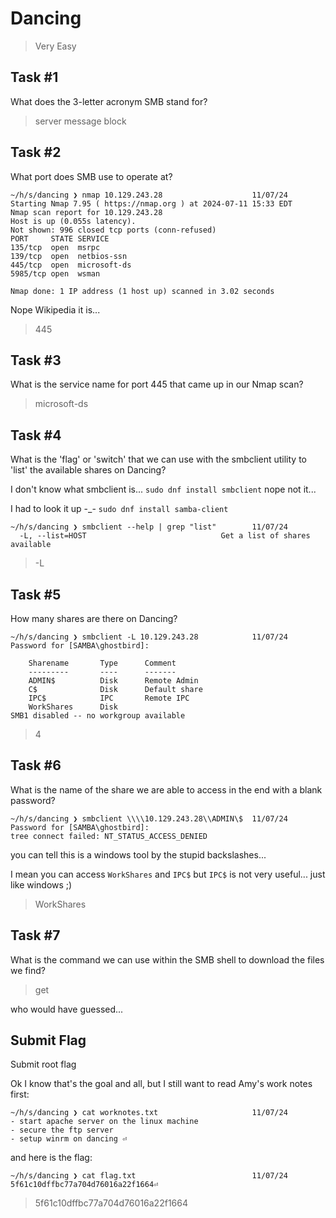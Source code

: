 # Dancing

> Very Easy


## Task #1

What does the 3-letter acronym SMB stand for?

> server message block


## Task #2

What port does SMB use to operate at?

```fish
~/h/s/dancing ❯ nmap 10.129.243.28                    11/07/24
Starting Nmap 7.95 ( https://nmap.org ) at 2024-07-11 15:33 EDT
Nmap scan report for 10.129.243.28
Host is up (0.055s latency).
Not shown: 996 closed tcp ports (conn-refused)
PORT     STATE SERVICE
135/tcp  open  msrpc
139/tcp  open  netbios-ssn
445/tcp  open  microsoft-ds
5985/tcp open  wsman

Nmap done: 1 IP address (1 host up) scanned in 3.02 seconds
```

Nope Wikipedia it is...

> 445


## Task #3

What is the service name for port 445 that came up in our Nmap scan?

> microsoft-ds


## Task #4

What is the 'flag' or 'switch' that we can use with the smbclient utility to 'list' the available shares on Dancing?

I don't know what smbclient is... `sudo dnf install smbclient` nope not it...

I had to look it up -_- `sudo dnf install samba-client`

```fish
~/h/s/dancing ❯ smbclient --help | grep "list"        11/07/24
  -L, --list=HOST                              Get a list of shares available
```

> -L


## Task #5

How many shares are there on Dancing?

```fish
~/h/s/dancing ❯ smbclient -L 10.129.243.28            11/07/24
Password for [SAMBA\ghostbird]:

	Sharename       Type      Comment
	---------       ----      -------
	ADMIN$          Disk      Remote Admin
	C$              Disk      Default share
	IPC$            IPC       Remote IPC
	WorkShares      Disk      
SMB1 disabled -- no workgroup available
```

> 4


## Task #6

What is the name of the share we are able to access in the end with a blank password?

```fish
~/h/s/dancing ❯ smbclient \\\\10.129.243.28\\ADMIN\$  11/07/24
Password for [SAMBA\ghostbird]:
tree connect failed: NT_STATUS_ACCESS_DENIED
```

you can tell this is a windows tool by the stupid backslashes...

I mean you can access `WorkShares` and `IPC$` but `IPC$` is not very useful... just like windows ;)

> WorkShares


## Task #7

What is the command we can use within the SMB shell to download the files we find?

> get

who would have guessed...


## Submit Flag

Submit root flag

Ok I know that's the goal and all, but I still want to read Amy's work notes first:

```fish
~/h/s/dancing ❯ cat worknotes.txt                     11/07/24
- start apache server on the linux machine
- secure the ftp server
- setup winrm on dancing ⏎     
```

and here is the flag:

```fish
~/h/s/dancing ❯ cat flag.txt                          11/07/24
5f61c10dffbc77a704d76016a22f1664⏎   
```

> 5f61c10dffbc77a704d76016a22f1664
